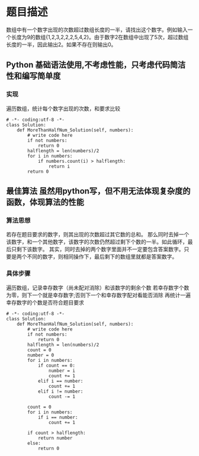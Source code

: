 # 题目描述
数组中有一个数字出现的次数超过数组长度的一半，请找出这个数字。例如输入一个长度为9的数组{1,2,3,2,2,2,5,4,2}。由于数字2在数组中出现了5次，超过数组长度的一半，因此输出2。如果不存在则输出0。

## Python 基础语法使用,不考虑性能，只考虑代码简洁性和编写简单度

### 实现
遍历数组，统计每个数字出现的次数，和要求比较
```
# -*- coding:utf-8 -*-
class Solution:
    def MoreThanHalfNum_Solution(self, numbers):
        # write code here
        if not numbers:
            return 0
        halflength = len(numbers)/2
        for i in numbers:
            if numbers.count(i) > halflength:
                return i
        return 0
```

## 最佳算法 虽然用python写，但不用无法体现复杂度的函数，体现算法的性能

### 算法思想
若存在题目要求的数字，则其出现的次数超过其它数的总和。
那么同时去掉一个该数字，和一个其他数字，该数字的次数仍然超过剩下个数的一半。如此循环，最后只剩下该数字。
其实，同时去掉的两个数字里面并不一定要包含答案数字。只要是两个不同的数字，则相同操作下，最后剩下的数组里就都是答案数字。

### 具体步骤
遍历数组，记录幸存数字（尚未配对消除）和该数字的剩余个数
若幸存数字个数为零，则下一个就是幸存数字;否则下一个和幸存数字配对看能否消除
再统计一遍幸存数字的个数是否符合题目要求

```
# -*- coding:utf-8 -*-
class Solution:
    def MoreThanHalfNum_Solution(self, numbers):
        # write code here
        if not numbers:
            return 0
        halflength = len(numbers)/2
        count = 0
        number = 0
        for i in numbers:
            if count == 0:
                number = i
                count += 1
            elif i == number:
                count += 1
            elif i != number:
                count -= 1
                
        count = 0
        for i in numbers:
            if i == number:
                count += 1
                
        if count > halflength:
            return number
        else:
            return 0
```